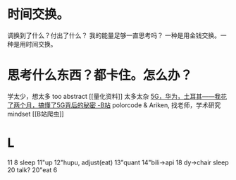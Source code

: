 # 时间交换。
调换到了什么？付出了什么？
我的能量足够一直思考吗？
一种是用金钱交换。一种是用时间交换。
# 思考什么东西？都卡住。怎么办？
学太少，想太多
too abstract
[[量化资料]]
	太多太杂
[5G，华为，土耳其——我花了两个月，搞懂了5G背后的秘密 -B站](https://www.bilibili.com/video/BV1fq4y1g7hq)
	polorcode & Ariken, 找老师，学术研究mindset
[[B站爬虫]]

# L
11 8 sleep
11"up
12"hupu, adjust(eat)
13"quant
14"bili→api
18 dy→chair sleep
20 talk?
20"eat
6
